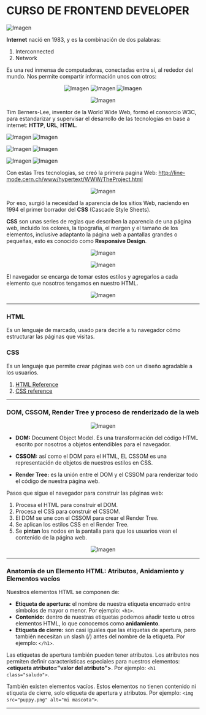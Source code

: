 # CURSO DE FRONTEND DEVELOPER

[timeLine]: ./img/timeLine.png "Linea de tiempo tecnologías"
[textos]: ./img/textos.png "textos"
[sonidos]: ./img/sonidos.png "sonidos"
[imagenes]: ./img/imagenes.png "imagenes"
[timBernersLee]: ./img/timBernersLee.png "timBernersLee"
[http]: ./img/http.png "protocolo http"
[http-vista]: ./img/http-vista.png "http en el navegador"
[url]: ./img/url.png "url"
[url-vista]: ./img/url-vista.png "url en el navegador"
[html]: ./img/html.png "url en el navegador"
[html-vista]: ./img/html-vista.png "url en el navegador"
[primeraPagina]: ./img/primeraPagina.png "primera página"
[css-vista-1]: ./img/css-vista-1.png "Vista CSS 1"
[css-vista-2]: ./img/css-vista-2.png "Vista CSS 2"
[css_html]: ./img/css_html.png "Vista CSS y HTML"
[DOM_CSSOM_RENDERTREE]: ./img/DOM_CSSOM_RENDERTREE.png "DOM CSSOM RENDER TREE"
[css_tips]: ./img/css_tips.webp "Tips CSS"

![Imagen][timeLine]

__Internet__ nació en 1983, y es la combinación de dos palabras:

1. Interconnected
2. Network

Es una red inmensa de computadoras, conectadas entre sí, al rededor del mundo. Nos permite compartir información unos con otros:

<center>

![Imagen][textos] ![Imagen][sonidos] ![Imagen][imagenes]

![Imagen][timBernersLee]

</center>


Tim Berners-Lee, inventor de la World Wide Web, formó el consorcio W3C, para estandarizar y supervisar el desarrollo de las tecnologías en base a internet: __HTTP__, __URL__, __HTML__.

![Imagen][http] ![Imagen][http-vista]

![Imagen][url] ![Imagen][url-vista]

![Imagen][html] ![Imagen][html-vista]

Con estas Tres tecnologías, se creó la primera pagina Web: http://line-mode.cern.ch/www/hypertext/WWW/TheProject.html

<center>

![Imagen][primeraPagina]

</center>

Por eso, surgió la necesidad la aparencia de los sitios Web, naciendo en 1994 el primer borrador del __CSS__ (Cascade Style Sheets).

__CSS__ son unas series de reglas que describen la aparencia de una página web, incluido los colores, la tipografía, el margen y el tamaño de los elementos, inclusive adaptanto la página web a pantallas grandes o pequeñas, esto es conocido como __Responsive Design__.

<center>

![Imagen][css-vista-1]

![Imagen][css-vista-2]

</center>

El navegador se encarga de tomar estos estilos y agregarlos a cada elemento que nosotros tengamos en nuestro HTML.

<center>

![Imagen][css_html]

</center>

---

### HTML

Es un lenguaje de marcado, usado para decirle a tu navegador cómo estructurar las páginas que visitas.

### CSS

Es un lenguaje que permite crear páginas web con un diseño agradable a los usuarios.

1. [HTML Reference](https://htmlreference.io/)
2. [CSS reference](https://cssreference.io/)

---

### DOM, CSSOM, Render Tree y proceso de renderizado de la web

<center>

![Imagen][DOM_CSSOM_RENDERTREE]

</center>

* __DOM:__ Document Object Model. Es una transformación del código HTML escrito por nosotros a objetos entendibles para el navegador.

* __CSSOM:__ así como el DOM para el HTML, EL CSSOM es una representación de objetos de nuestros estilos en CSS.

* __Render Tree:__ es la unión entre el DOM y el CSSOM para renderizar todo el código de nuestra página web.

Pasos que sigue el navegador para construir las páginas web:

1. Procesa el HTML para construir el DOM.
2. Procesa el CSS para construir el CSSOM.
3. El DOM se une con el CSSOM para crear el Render Tree.
4. Se aplican los estilos CSS en el Render Tree.
5. Se __pintan__ los nodos en la pantalla para que los usuarios vean el contenido de la página web.

<center>

![Imagen][css_tips]

</center>

---

### Anatomía de un Elemento HTML: Atributos, Anidamiento y Elementos vacíos

Nuestros elementos HTML se componen de:

* __Etiqueta de apertura:__ el nombre de nuestra etiqueta encerrado entre símbolos de mayor o menor. Por ejemplo: `<h1>`.
* __Contenido:__ dentro de nuestras etiquetas podemos añadir texto u otros elementos HTML, lo que conocemos como __anidamiento__.
* __Etiqueta de cierre:__ son casi iguales que las etiquetas de apertura, pero también necesitan un slash (/) antes del nombre de la etiqueta. Por ejemplo: `</h1>`.

Las etiquetas de apertura también pueden tener atributos. Los atributos nos permiten definir características especiales para nuestros elementos: __\<etiqueta atributo="valor del atributo">__. Por ejemplo: `<h1 class="saludo">`.

También existen elementos vacíos. Estos elementos no tienen contenido ni etiqueta de cierre, solo etiqueta de apertura y atributos. Por ejemplo: `<img src="puppy.png" alt="mi mascota">`.

---


